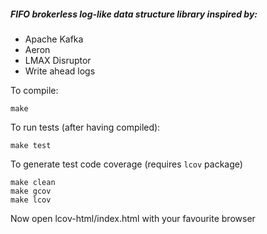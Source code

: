 ##### FIFO brokerless log-like data structure library inspired by: 

* Apache Kafka
* Aeron
* LMAX Disruptor
* Write ahead logs


To compile:

`make`

To run tests (after having compiled):

`make test`

To generate test code coverage (requires `lcov` package)

```
make clean
make gcov
make lcov
```
Now open lcov-html/index.html with your favourite browser
